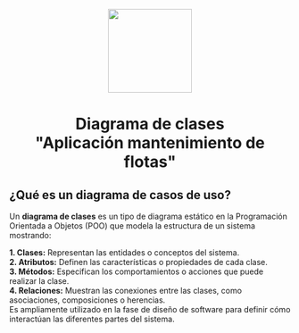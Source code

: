 <p align='center'>
  <img src='https://github.com/user-attachments/assets/899a06d7-01dd-4f33-b0cf-48b36b632b6f' height="150">
</p>

<h1 align='center'>
  Diagrama de clases
  <br>
  "Aplicación mantenimiento de flotas"
</h1>

## ¿Qué es un diagrama de casos de uso?

Un **diagrama de clases** es un tipo de diagrama estático en la Programación Orientada a Objetos (POO) que modela la estructura de un sistema mostrando:

  **1. Clases:** Representan las entidades o conceptos del sistema.<br>
  **2. Atributos:** Definen las características o propiedades de cada clase.<br>
  **3. Métodos:** Especifican los comportamientos o acciones que puede realizar la clase.<br>
  **4. Relaciones:** Muestran las conexiones entre las clases, como asociaciones, composiciones o herencias.<br>
Es ampliamente utilizado en la fase de diseño de software para definir cómo interactúan las diferentes partes del sistema.<br>
